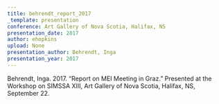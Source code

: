 ```yaml
---
title: behrendt_report_2017
_template: presentation
conference: Art Gallery of Nova Scotia, Halifax, NS
presentation_date: 2017
author: ehopkins
upload: None
presentation_author: Behrendt, Inga
presentation_year: 2017
---
```

Behrendt, Inga. 2017. “Report on MEI Meeting in Graz.” Presented at the Workshop on SIMSSA XIII, Art Gallery of Nova Scotia, Halifax, NS, September 22.
